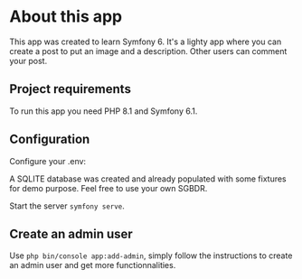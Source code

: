 # About this app
This app was created to learn Symfony 6. It's a lighty app where you can create a post to put an image and a description. Other users can comment your post.

## Project requirements
To run this app you need PHP 8.1 and Symfony 6.1.

## Configuration
Configure your .env:

A SQLITE database was created and already populated with some fixtures for demo purpose. Feel free to use your own SGBDR.

Start the server `symfony serve`.

## Create an admin user
Use `php bin/console app:add-admin`, simply follow the instructions to create an admin user and get more functionnalities.
